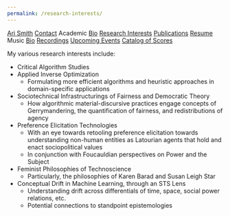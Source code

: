 ```yaml
---
permalink: /research-interests/
---
```

<div class="sidenav">
  <a href="../">Ari Smith</a>
  <a href="../contact">Contact</a>
  <atitle>Academic</atitle>
  <a href="../academic-bio"><asub>Bio</asub></a>
  <a href="../research-interests"><asub>Research Interests</asub></a>
  <a href="../publications"><asub>Publications</asub></a>
  <a href="../Ari Smith Resume as of 2022-02-11.pdf" download><asub>Resume</asub></a>
  <atitle>Music</atitle>
  <a href="../music-bio"><asub>Bio</asub></a>
  <a href="../recordings"><asub>Recordings</asub></a>
  <a href="../upcoming"><asub>Upcoming Events</asub></a>
  <a href="../catalog-of-works"><asub>Catalog of Scores</asub></a>
</div>

My various research interests include:

- Critical Algorithm Studies
- Applied Inverse Optimization
  - Formulating more efficient algorithms and heuristic approaches in domain-specific applications
- Sociotechnical Infrastructurings of Fairness and Democratic Theory
  - How algorithmic material-discursive practices engage concepts of Gerrymandering, the quantification of fairness, and redistributions of agency
- Preference Elicitation Technologies
  - With an eye towards retooling preference elicitation towards understanding non-human entities as Latourian agents that hold and enact sociopolitical values
  - In conjunction with Foucauldian perspectives on Power and the Subject
- Feminist Philosophies of Technoscience
  - Particularly, the philosophies of Karen Barad and Susan Leigh Star
- Conceptual Drift in Machine Learning, through an STS Lens
  - Understanding drift across differentials of time, space, social power relations, etc.
  - Potential connections to standpoint epistemologies
